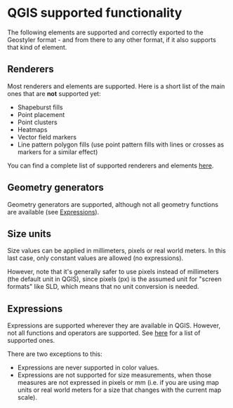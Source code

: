 # QGIS supported functionality

The following elements are supported and correctly exported to the Geostyler format - and from there to any other format, if it also supports that kind of element.

## Renderers

Most renderers and elements are supported. Here is a short list of the main ones that are **not** supported yet:

- Shapeburst fills
- Point placement
- Point clusters
- Heatmaps
- Vector field markers
- Line pattern polygon fills (use point pattern fills with lines or crosses as markers for a similar effect)

You can find a complete list of supported renderers and elements [here](https://geocat.github.io/qgis-bridge-plugin/latest/supported_symbology.htm).

## Geometry generators

Geometry generators are supported, although not all geometry functions are available (see [Expressions](#expressions)).


## Size units

Size values can be applied in millimeters, pixels or real world meters. In this last case, only constant values are allowed (no expressions).

However, note that it's generally safer to use pixels instead of millimeters (the default unit in QGIS), since pixels (px) is the assumed unit for "screen formats" like SLD, which means that no unit conversion is needed. 

## Expressions

Expressions are supported wherever they are available in QGIS. However, not all functions and operators are supported. See [here](https://geocat.github.io/qgis-bridge-plugin/latest/supported_symbology.html#expressions) for a list of supported ones.

There are two exceptions to this:

- Expressions are never supported in color values.
- Expressions are not supported for size measurements, when those measures are not expressed in pixels or mm (i.e. if you are using map units or real world meters for a size that changes with the current map scale).